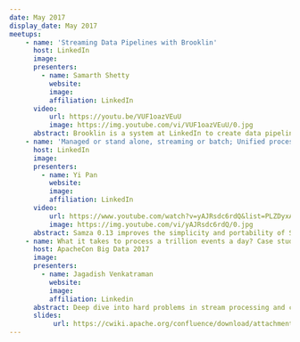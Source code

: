 ```yaml
---
date: May 2017
display_date: May 2017
meetups:
    - name: 'Streaming Data Pipelines with Brooklin'
      host: LinkedIn
      image: 
      presenters:
        - name: Samarth Shetty
          website: 
          image:
          affiliation: LinkedIn
      video:
          url: https://youtu.be/VUF1oazVEuU
          image: https://img.youtube.com/vi/VUF1oazVEuU/0.jpg
      abstract: Brooklin is a system at LinkedIn to create data pipelines connecting streaming data sources (i.e. Kafka, EventHubs, Change-Capture streams) with nearline applications. The talk explains about Brooklin, the problems it addresses, its design, usage and future directions.
    - name: 'Managed or stand alone, streaming or batch; Unified processing with the Samza Fluent API'
      host: LinkedIn
      image: 
      presenters:
        - name: Yi Pan
          website: 
          image:
          affiliation: LinkedIn
      video:
          url: https://www.youtube.com/watch?v=yAJRsdc6rdQ&list=PLZDyxA22zzGx34wdHESUux2_V1qfkQ8zx&index=14&t=0s
          image: https://img.youtube.com/vi/yAJRsdc6rdQ/0.jpg
      abstract: Samza 0.13 improves the simplicity and portability of Samza applications. The new fluent API supports common operations like windowing, map and join on streams. This talk also covers Samza Standalone, which empowers developers to deploy and scale Samza applications as a simple embedded library.
    - name: What it takes to process a trillion events a day? Case studies in scale stream processing at LinkedIn
      host: ApacheCon Big Data 2017
      image: 
      presenters:
        - name: Jagadish Venkatraman
          website: 
          image:
          affiliation: Linkedin
      abstract: Deep dive into hard problems in stream processing and case studies of LinkedIn's communication platform and News feed platform leveraging Samza
      slides:
           url: https://cwiki.apache.org/confluence/download/attachments/51812876/ApacheCon-Talk-Jagadish-1.pdf?version=1&modificationDate=1496363193000&api=v2
---
```

<!--
   Licensed to the Apache Software Foundation (ASF) under one or more
   contributor license agreements.  See the NOTICE file distributed with
   this work for additional information regarding copyright ownership.
   The ASF licenses this file to You under the Apache License, Version 2.0
   (the "License"); you may not use this file except in compliance with
   the License.  You may obtain a copy of the License at

       http://www.apache.org/licenses/LICENSE-2.0

   Unless required by applicable law or agreed to in writing, software
   distributed under the License is distributed on an "AS IS" BASIS,
   WITHOUT WARRANTIES OR CONDITIONS OF ANY KIND, either express or implied.
   See the License for the specific language governing permissions and
   limitations under the License.
-->